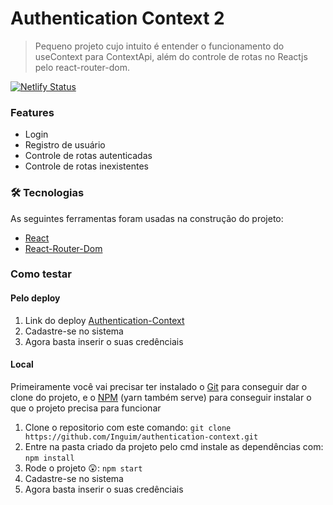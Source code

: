 # Authentication Context 2
> Pequeno projeto cujo intuito é entender o funcionamento do useContext para ContextApi, além do controle de rotas no Reactjs pelo react-router-dom.

[![Netlify Status](https://api.netlify.com/api/v1/badges/eb4f56ea-fd65-42cf-8b53-1ab9634ae3bf/deploy-status)](https://authentication-context-2.netlify.app/login)


### Features
- Login
- Registro de usuário
- Controle de rotas autenticadas
- Controle de rotas inexistentes

### 🛠 Tecnologias

As seguintes ferramentas foram usadas na construção do projeto:

- [React](https://pt-br.reactjs.org/)
- [React-Router-Dom](https://reactrouter.com/docs/en/v6)


### Como testar
#### Pelo deploy
1. Link do deploy [Authentication-Context](https://authentication-context-2.netlify.app/login)
2. Cadastre-se no sistema 
3. Agora basta inserir o suas credênciais
#### Local
Primeiramente você vai precisar ter instalado o [Git](https://git-scm.com) para conseguir dar o clone do projeto, e o [NPM](https://www.npmjs.com/) (yarn também serve) para conseguir instalar o que o projeto precisa para funcionar
1.  Clone o repositorio com este comando: `git clone https://github.com/Inguim/authentication-context.git`
2.  Entre na pasta criado da projeto pelo cmd instale as dependências com: `npm install`
3.  Rode o projeto 😲: `npm start`
4. Cadastre-se no sistema 
5. Agora basta inserir o suas credênciais
